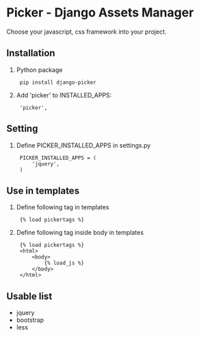 Picker - Django Assets Manager
======
Choose your javascript, css framework into your project.

Installation
------------
1. Python package

        pip install django-picker

2. Add 'picker' to INSTALLED_APPS:

        'picker',

Setting
------------
1. Define PICKER_INSTALLED_APPS in settings.py

        PICKER_INSTALLED_APPS = (
            'jquery',
        )

Use in templates
------------
1. Define following tag in templates

        {% load pickertags %}
2. Define following tag inside body in templates

        {% load pickertags %}
        <html>
            <body>
                {% load_js %}
            </body>
        </html>
        

Usable list
------------
- jquery
- bootstrap
- less
